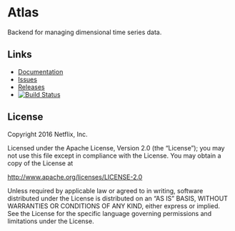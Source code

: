 # Atlas

Backend for managing dimensional time series data.

## Links

* [Documentation](https://github.com/Netflix/atlas/wiki)
* [Issues](https://github.com/Netflix/atlas/issues)
* [Releases](https://github.com/Netflix/atlas/releases)
* [![Build Status](https://travis-ci.org/Netflix/atlas.svg)](https://travis-ci.org/Netflix/atlas/builds)

## License

Copyright 2016 Netflix, Inc.

Licensed under the Apache License, Version 2.0 (the “License”); you may not use this file except in compliance with the License. You may obtain a copy of the License at

http://www.apache.org/licenses/LICENSE-2.0

Unless required by applicable law or agreed to in writing, software distributed under the License is distributed on an “AS IS” BASIS, WITHOUT WARRANTIES OR CONDITIONS OF ANY KIND, either express or implied. See the License for the specific language governing permissions and limitations under the License.

